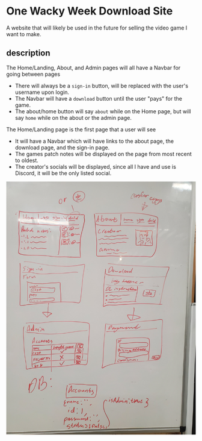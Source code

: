 # One Wacky Week Download Site

A website that will likely be used in the future for selling the video game I want to make.

## description

The Home/Landing, About, and Admin pages will all have a Navbar for going between pages
- There will always be a `sign-in` button, will be replaced with the user's username upon login.
- The Navbar will have a `download` button until the user "pays" for the game.
- The about/home button will say `about` while on the Home page, but will say `home` while on the about or the admin page.

The Home/Landing page is the first page that a user will see
- It will have a Navbar which will have links to the about page, the download page, and the sign-in page.
- The games patch notes will be displayed on the page from most recent to oldest.
- The creator's socials will be displayed, since all I have and use is Discord, it will be the only listed social.




![unfinished wireframes for the site](./public/20241007_094016.jpg)
